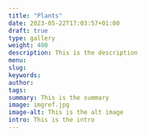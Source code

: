 ```yaml
---
title: "Plants"
date: 2023-05-22T17:03:57+01:00
draft: true
type: gallery
weight: 400
description: This is the description 
menu:
slug:
keywords:
author: 
tags: 
summary: This is the summary
image: imgref.jpg 
image-alt: This is the alt image
intro: This is the intro
--- 
```

